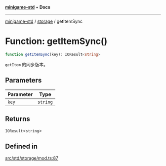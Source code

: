 [**minigame-std**](../../../README.md) • **Docs**

***

[minigame-std](../../../README.md) / [storage](../README.md) / getItemSync

# Function: getItemSync()

```ts
function getItemSync(key): IOResult<string>
```

`getItem` 的同步版本。

## Parameters

| Parameter | Type |
| ------ | ------ |
| `key` | `string` |

## Returns

`IOResult`\<`string`\>

## Defined in

[src/std/storage/mod.ts:87](https://github.com/JiangJie/minigame-std/blob/d842b492eda479274cfeb38a06f4c4255b5493bc/src/std/storage/mod.ts#L87)
